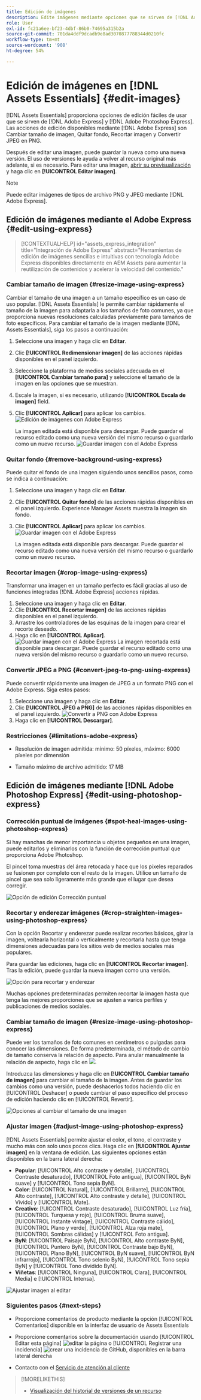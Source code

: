 ```yaml
---
title: Edición de imágenes
description: Edite imágenes mediante opciones que se sirven de [!DNL Adobe Photoshop Express] y guarde imágenes actualizadas como versiones.
role: User
exl-id: fc21a6ee-bf23-4dbf-86b0-74695a315b2a
source-git-commit: 701da4ddf9dcadb9e8ad3070877788344d0210fc
workflow-type: tm+mt
source-wordcount: '908'
ht-degree: 54%

---
```


# Edición de imágenes en [!DNL Assets Essentials] {#edit-images}

[!DNL Assets Essentials] proporciona opciones de edición fáciles de usar que se sirven de [!DNL Adobe Express] y [!DNL Adobe Photoshop Express]. Las acciones de edición disponibles mediante [!DNL Adobe Express] son Cambiar tamaño de imagen, Quitar fondo, Recortar imagen y Convertir JPEG en PNG.

Después de editar una imagen, puede guardar la nueva como una nueva versión. El uso de versiones le ayuda a volver al recurso original más adelante, si es necesario. Para editar una imagen, [abrir su previsualización](/help/using/navigate-view.md#preview-assets) y haga clic en **[!UICONTROL Editar imagen]**.

>[!NOTE]
>
>Puede editar imágenes de tipos de archivo PNG y JPEG mediante [!DNL Adobe Express].

<!--The editing actions that are available are Spot healing, Crop and straighten, Resize image, and Adjust image.-->

## Edición de imágenes mediante el Adobe Express {#edit-using-express}

>[!CONTEXTUALHELP]
>id="assets_express_integration"
>title="Integración de Adobe Express"
>abstract="Herramientas de edición de imágenes sencillas e intuitivas con tecnología Adobe Express disponibles directamente en AEM Assets para aumentar la reutilización de contenidos y acelerar la velocidad del contenido."

### Cambiar tamaño de imagen {#resize-image-using-express}

Cambiar el tamaño de una imagen a un tamaño específico es un caso de uso popular. [!DNL Assets Essentials] le permite cambiar rápidamente el tamaño de la imagen para adaptarla a los tamaños de foto comunes, ya que proporciona nuevas resoluciones calculadas previamente para tamaños de foto específicos. Para cambiar el tamaño de la imagen mediante [!DNL Assets Essentials], siga los pasos a continuación:

1. Seleccione una imagen y haga clic en **Editar**.
2. Clic **[!UICONTROL Redimensionar imagen]** de las acciones rápidas disponibles en el panel izquierdo.
3. Seleccione la plataforma de medios sociales adecuada en el **[!UICONTROL Cambiar tamaño para]** y seleccione el tamaño de la imagen en las opciones que se muestran.
4. Escale la imagen, si es necesario, utilizando **[!UICONTROL Escala de imagen]** field.
5. Clic **[!UICONTROL Aplicar]** para aplicar los cambios.
   ![Edición de imágenes con Adobe Express](/help/using/assets/adobe-express-resize-image.png)

   La imagen editada está disponible para descargar. Puede guardar el recurso editado como una nueva versión del mismo recurso o guardarlo como un nuevo recurso.
   ![Guardar imagen con el Adobe Express](/help/using/assets/adobe-express-resize-save.png)

### Quitar fondo {#remove-background-using-express}

Puede quitar el fondo de una imagen siguiendo unos sencillos pasos, como se indica a continuación:

1. Seleccione una imagen y haga clic en **Editar**.
2. Clic **[!UICONTROL Quitar fondo]** de las acciones rápidas disponibles en el panel izquierdo. Experience Manager Assets muestra la imagen sin fondo.
3. Clic **[!UICONTROL Aplicar]** para aplicar los cambios.
   ![Guardar imagen con el Adobe Express](/help/using/assets/adobe-express-remove-background.png)

   La imagen editada está disponible para descargar. Puede guardar el recurso editado como una nueva versión del mismo recurso o guardarlo como un nuevo recurso.

### Recortar imagen {#crop-image-using-express}

Transformar una imagen en un tamaño perfecto es fácil gracias al uso de funciones integradas [!DNL Adobe Express] acciones rápidas.

1. Seleccione una imagen y haga clic en **Editar**.
2. Clic **[!UICONTROL Recortar imagen]** de las acciones rápidas disponibles en el panel izquierdo.
3. Arrastre los controladores de las esquinas de la imagen para crear el recorte deseado.
4. Haga clic en **[!UICONTROL Aplicar]**.
   ![Guardar imagen con el Adobe Express](/help/using/assets/adobe-express-crop-image.png)
La imagen recortada está disponible para descargar. Puede guardar el recurso editado como una nueva versión del mismo recurso o guardarlo como un nuevo recurso.

### Convertir JPEG a PNG {#convert-jpeg-to-png-using-express}

Puede convertir rápidamente una imagen de JPEG a un formato PNG con el Adobe Express. Siga estos pasos:

1. Seleccione una imagen y haga clic en **Editar**.
2. Clic **[!UICONTROL JPEG a PNG]** de las acciones rápidas disponibles en el panel izquierdo.
   ![Convertir a PNG con Adobe Express](/help/using/assets/adobe-express-convert-image.png)
3. Haga clic en **[!UICONTROL Descargar]**.

### Restricciones {#limitations-adobe-express}

* Resolución de imagen admitida: mínimo: 50 píxeles, máximo: 6000 píxeles por dimensión

* Tamaño máximo de archivo admitido: 17 MB

## Edición de imágenes mediante [!DNL Adobe Photoshop Express] {#edit-using-photoshop-express}

<!--
After editing an image, you can save the new image as a new version. Versioning helps you to revert to the original asset later, if needed. To edit an image, [open its preview](/help/using/navigate-view.md#preview-assets) and click **[!UICONTROL Edit Image]** ![edit icon](assets/do-not-localize/edit-icon.png) from the rail on the right.

![Options to edit an image](assets/edit-image2.png)

*Figure: The options to edit images are powered by [!DNL Adobe Photoshop Express].*
-->

### Corrección puntual de imágenes {#spot-heal-images-using-photoshop-express}

Si hay manchas de menor importancia u objetos pequeños en una imagen, puede editarlos y eliminarlos con la función de corrección puntual que proporciona Adobe Photoshop.

El pincel toma muestras del área retocada y hace que los píxeles reparados se fusionen por completo con el resto de la imagen. Utilice un tamaño de pincel que sea solo ligeramente más grande que el lugar que desea corregir.

![Opción de edición Corrección puntual](assets/edit-spot-healing.png)

<!-- 
TBD: See if we should give backlinks to PS docs for these concepts.
For more information about how Spot Healing works in Photoshop, see [retouching and repairing photos](https://helpx.adobe.com/photoshop/using/retouching-repairing-images.html). 
-->

### Recortar y enderezar imágenes {#crop-straighten-images-using-photoshop-express}

Con la opción Recortar y enderezar puede realizar recortes básicos, girar la imagen, voltearla horizontal o verticalmente y recortarla hasta que tenga dimensiones adecuadas para los sitios web de medios sociales más populares.

Para guardar las ediciones, haga clic en **[!UICONTROL Recortar imagen]**. Tras la edición, puede guardar la nueva imagen como una versión.

![Opción para recortar y enderezar](assets/edit-crop-straighten.png)

Muchas opciones predeterminadas permiten recortar la imagen hasta que tenga las mejores proporciones que se ajusten a varios perfiles y publicaciones de medios sociales.

### Cambiar tamaño de imagen {#resize-image-using-photoshop-express}

Puede ver los tamaños de foto comunes en centímetros o pulgadas para conocer las dimensiones. De forma predeterminada, el método de cambio de tamaño conserva la relación de aspecto. Para anular manualmente la relación de aspecto, haga clic en ![](assets/do-not-localize/lock-closed-icon.png).

Introduzca las dimensiones y haga clic en **[!UICONTROL Cambiar tamaño de imagen]** para cambiar el tamaño de la imagen. Antes de guardar los cambios como una versión, puede deshacerlos todos haciendo clic en [!UICONTROL Deshacer] o puede cambiar el paso específico del proceso de edición haciendo clic en [!UICONTROL Revertir].

![Opciones al cambiar el tamaño de una imagen](assets/resize-image.png)

### Ajustar imagen {#adjust-image-using-photoshop-express}

[!DNL Assets Essentials] permite ajustar el color, el tono, el contraste y mucho más con solo unos pocos clics. Haga clic en **[!UICONTROL Ajustar imagen]** en la ventana de edición. Las siguientes opciones están disponibles en la barra lateral derecha:

* **Popular**: [!UICONTROL Alto contraste y detalle], [!UICONTROL Contraste desaturado], [!UICONTROL Foto antigua], [!UICONTROL ByN suave] y [!UICONTROL Tono sepia ByN].
* **Color**: [!UICONTROL Natural], [!UICONTROL Brillante], [!UICONTROL Alto contraste], [!UICONTROL Alto contraste y detalle], [!UICONTROL Vívido] y [!UICONTROL Mate].
* **Creativo**: [!UICONTROL Contraste desaturado], [!UICONTROL Luz fría], [!UICONTROL Turquesa y rojo], [!UICONTROL Bruma suave], [!UICONTROL Instante vintage], [!UICONTROL Contraste cálido], [!UICONTROL Plano y verde], [!UICONTROL Alza roja mate], [!UICONTROL Sombras cálidas] y [!UICONTROL Foto antigua].
* **ByN**: [!UICONTROL Paisaje ByN], [!UICONTROL Alto contraste ByN], [!UICONTROL Puntero ByN], [!UICONTROL Contraste bajo ByN], [!UICONTROL Plano ByN], [!UICONTROL ByN suave], [!UICONTROL ByN infrarrojo], [!UICONTROL Tono selenio ByN], [!UICONTROL Tono sepia ByN] y [!UICONTROL Tono dividido ByN].
* **Viñetas**: [!UICONTROL Ninguna], [!UICONTROL Clara], [!UICONTROL Media] e [!UICONTROL Intensa].

![Ajustar imagen al editar](assets/adjust-image.png)

<!--
TBD: Insert a video of the available social media options.
-->

### Siguientes pasos {#next-steps}

* Proporcione comentarios de producto mediante la opción [!UICONTROL Comentarios] disponible en la interfaz de usuario de Assets Essentials

* Proporcione comentarios sobre la documentación usando [!UICONTROL Editar esta página] ![editar la página](assets/do-not-localize/edit-page.png) o [!UICONTROL Registrar una incidencia] ![crear una incidencia de GitHub](assets/do-not-localize/github-issue.png), disponibles en la barra lateral derecha

* Contacto con el [Servicio de atención al cliente](https://experienceleague.adobe.com/?support-solution=General&amp;lang=es#support)

>[!MORELIKETHIS]
>
>* [Visualización del historial de versiones de un recurso](/help/using/navigate-view.md)
